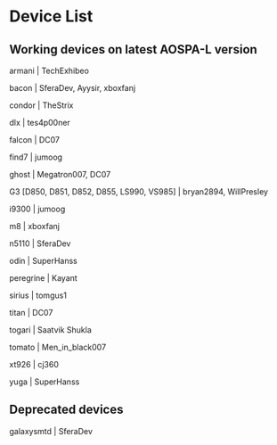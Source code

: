 # Device List #

## Working devices on latest AOSPA-L version ##

armani | TechExhibeo

bacon | SferaDev, Ayysir, xboxfanj

condor | TheStrix

dlx | tes4p00ner

falcon | DC07

find7 | jumoog

ghost | Megatron007, DC07

G3 [D850, D851, D852, D855, LS990, VS985] | bryan2894, WillPresley

i9300 | jumoog

m8 | xboxfanj

n5110 | SferaDev

odin | SuperHanss

peregrine | Kayant

sirius | tomgus1

titan | DC07

togari | Saatvik Shukla

tomato | Men_in_black007

xt926 | cj360

yuga | SuperHanss

## Deprecated devices ##

galaxysmtd | SferaDev
